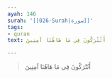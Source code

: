 ```yaml
---
ayah: 146
surah: '[[026-Surah|سورة]]'
tags:
- quran
text: أَتُتْرَكُونَ فِي مَا هَاهُنَا آمِنِينَ

---
```

> أَتُتْرَكُونَ فِي مَا هَاهُنَا آمِنِينَ
